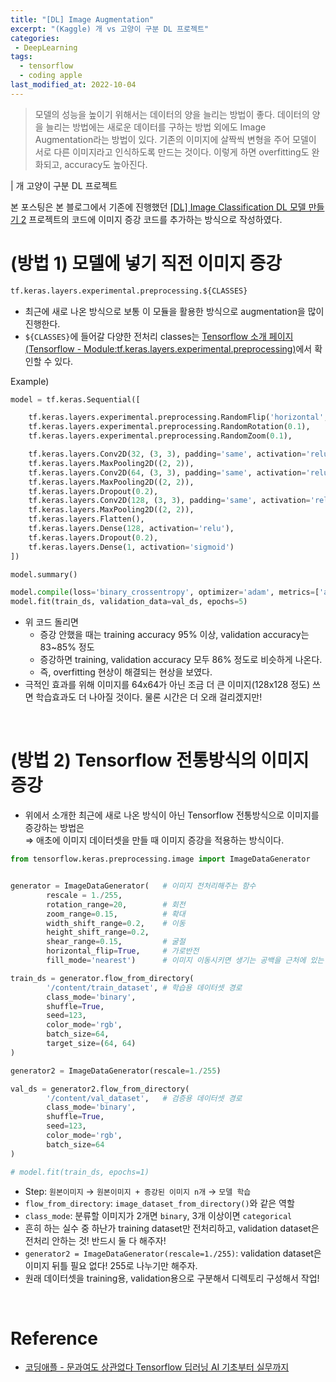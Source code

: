 ```yaml
---
title: "[DL] Image Augmentation"
excerpt: "(Kaggle) 개 vs 고양이 구분 DL 프로젝트"
categories:
 - DeepLearning
tags:
  - tensorflow
  - coding apple
last_modified_at: 2022-10-04
---
```


> 모델의 성능을 높이기 위해서는 데이터의 양을 늘리는 방법이 좋다. 데이터의 양을 늘리는 방법에는 새로운 데이터를 구하는 방법 외에도 Image Augmentation라는 방법이 있다. 기존의 이미지에 살짝씩 변형을 주어 모델이 서로 다른 이미지라고 인식하도록 만드는 것이다. 이렇게 하면 overfitting도 완화되고, accuracy도 높아진다.

| 개 고양이 구분 DL 프로젝트

본 포스팅은 본 블로그에서 기존에 진행했던 
[[DL] Image Classification DL 모델 만들기 2](https://aijinsol.github.io/deeplearning/dogs_vs_cats/) 프로젝트의 코드에 이미지 증강 코드를 추가하는 방식으로 작성하였다.

# (방법 1) 모델에 넣기 직전 이미지 증강

```python
tf.keras.layers.experimental.preprocessing.${CLASSES}
```
+ 최근에 새로 나온 방식으로 보통 이 모듈을 활용한 방식으로 augmentation을 많이 진행한다.
+ `${CLASSES}`에 들어갈 다양한 전처리 classes는 [Tensorflow 소개 페이지(Tensorflow - Module:tf.keras.layers.experimental.preprocessing)](https://www.tensorflow.org/api_docs/python/tf/keras/layers/experimental/preprocessing)에서 확인할 수 있다.

Example)
```python
model = tf.keras.Sequential([

    tf.keras.layers.experimental.preprocessing.RandomFlip('horizontal', input_shape=(64, 64, 3)), # 사진 뒤집기
    tf.keras.layers.experimental.preprocessing.RandomRotation(0.1),
    tf.keras.layers.experimental.preprocessing.RandomZoom(0.1),

    tf.keras.layers.Conv2D(32, (3, 3), padding='same', activation='relu'),
    tf.keras.layers.MaxPooling2D((2, 2)),
    tf.keras.layers.Conv2D(64, (3, 3), padding='same', activation='relu'),
    tf.keras.layers.MaxPooling2D((2, 2)),
    tf.keras.layers.Dropout(0.2),
    tf.keras.layers.Conv2D(128, (3, 3), padding='same', activation='relu'),
    tf.keras.layers.MaxPooling2D((2, 2)),
    tf.keras.layers.Flatten(),
    tf.keras.layers.Dense(128, activation='relu'),
    tf.keras.layers.Dropout(0.2),
    tf.keras.layers.Dense(1, activation='sigmoid')
])

model.summary()

model.compile(loss='binary_crossentropy', optimizer='adam', metrics=['accuracy'])
model.fit(train_ds, validation_data=val_ds, epochs=5)
```
+ 위 코드 돌리면
    + 증강 안했을 때는 training accuracy 95% 이상, validation accuracy는 83~85% 정도
    + 증강하면 training, validation accuracy 모두 86% 정도로 비슷하게 나온다.
    + 즉, overfitting 현상이 해결되는 현상을 보였다.
+ 극적인 효과를 위해 이미지를 64x64가 아닌 조금 더 큰 이미지(128x128 정도) 쓰면 학습효과도 더 나아질 것이다. 물론 시간은 더 오래 걸리겠지만!

<br>

# (방법 2) Tensorflow 전통방식의 이미지 증강

+ 위에서 소개한 최근에 새로 나온 방식이 아닌 Tensorflow 전통방식으로 이미지를 증강하는 방법은 <br>
    ⇒ 애초에 이미지 데이터셋을 만들 때 이미지 증강을 적용하는 방식이다.

```python
from tensorflow.keras.preprocessing.image import ImageDataGenerator


generator = ImageDataGenerator(   # 이미지 전처리해주는 함수
		rescale = 1./255,
		rotation_range=20,        # 회전
		zoom_range=0.15,          # 확대
		width_shift_range=0.2,    # 이동
		height_shift_range=0.2,
		shear_range=0.15,         # 굴절
		horizontal_flip=True,     # 가로반전
		fill_mode='nearest')      # 이미지 이동시키면 생기는 공백을 근처에 있는 픽셀로 채우기

train_ds = generator.flow_from_directory(
		'/content/train_dataset', # 학습용 데이터셋 경로
		class_mode='binary',
		shuffle=True,
		seed=123,
		color_mode='rgb',
		batch_size=64,
		target_size=(64, 64)
)

generator2 = ImageDataGenerator(rescale=1./255)

val_ds = generator2.flow_from_directory(
		'/content/val_dataset',   # 검증용 데이터셋 경로
		class_mode='binary',
		shuffle=True,
		seed=123,
		color_mode='rgb',
		batch_size=64
)

# model.fit(train_ds, epochs=1)
```

+ Step: `원본이미지` → `원본이미지 + 증강된 이미지 n개` → `모델 학습`
+ `flow_from_directory`: `image_dataset_from_directory()`와 같은 역할
+ `class_mode`: 분류할 이미지가 2개면 `binary`, 3개 이상이면 `categorical`
+ 흔히 하는 실수 중 하난가 training dataset만 전처리하고, validation dataset은 전처리 안하는 것! 반드시 둘 다 해주자!
+ `generator2 = ImageDataGenerator(rescale=1./255)`: validation dataset은 이미지 뒤틀 필요 없다! 255로 나누기만 해주자.
+ 원래 데이터셋을 training용, validation용으로 구분해서 디렉토리 구성해서 작업!

<br>

# Reference
+ [코딩애플 - 문과여도 상관없다 Tensorflow 딥러닝 AI 기초부터 실무까지](https://codingapple.com/course/python-deep-learning/)